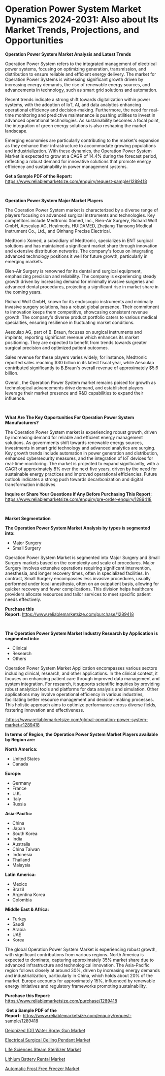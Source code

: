 <p><h1>Operation Power System Market Dynamics 2024-2031: Also about Its Market Trends, Projections, and Opportunities</h1></p><p><strong>Operation Power System Market Analysis and Latest Trends</strong></p>
<p><p>Operation Power System refers to the integrated management of electrical power systems, focusing on optimizing generation, transmission, and distribution to ensure reliable and efficient energy delivery. The market for Operation Power Systems is witnessing significant growth driven by increasing energy demands, the rise of renewable energy sources, and advancements in technology, such as smart grid solutions and automation.</p><p>Recent trends indicate a strong shift towards digitalization within power systems, with the adoption of IoT, AI, and data analytics enhancing operational efficiency and decision-making. Furthermore, the need for real-time monitoring and predictive maintenance is pushing utilities to invest in advanced operational technologies. As sustainability becomes a focal point, the integration of green energy solutions is also reshaping the market landscape.</p><p>Emerging economies are particularly contributing to the market's expansion as they enhance their infrastructure to accommodate growing populations and industrialization. With these dynamics, the Operation Power System Market is expected to grow at a CAGR of 14.4% during the forecast period, reflecting a robust demand for innovative solutions that promote energy efficiency and sustainability in power management systems.</p></p>
<p><strong>Get a Sample PDF of the Report:&nbsp;</strong> <a href="https://www.reliablemarketsize.com/enquiry/request-sample/1289418?utm_campaign=1564&utm_medium=2&utm_source=Github&utm_content=ia&utm_term=26102024&utm_id=operation-power-system">https://www.reliablemarketsize.com/enquiry/request-sample/1289418</a></p>
<p>&nbsp;</p>
<p><strong>Operation Power System Major Market Players</strong></p>
<p><p>The Operation Power System market is characterized by a diverse range of players focusing on advanced surgical instruments and technologies. Key competitors include Medtronic Xomed, Inc., Bien-Air Surgery, Richard Wolf GmbH, Aesculap AG, Healmeds, HUIDAMED, Zhejiang Tiansong Medical Instrument Co., Ltd., and Qinhang Precise Electrical. </p><p>Medtronic Xomed, a subsidiary of Medtronic, specializes in ENT surgical solutions and has maintained a significant market share through innovation and extensive distribution networks. The company's focus on integrating advanced technology positions it well for future growth, particularly in emerging markets.</p><p>Bien-Air Surgery is renowned for its dental and surgical equipment, emphasizing precision and reliability. The company is experiencing steady growth driven by increasing demand for minimally invasive surgeries and advanced dental procedures, projecting a significant rise in market share in the coming years.</p><p>Richard Wolf GmbH, known for its endoscopic instruments and minimally invasive surgery solutions, has a robust global presence. Their commitment to innovation keeps them competitive, showcasing consistent revenue growth. The company's diverse product portfolio caters to various medical specialties, ensuring resilience in fluctuating market conditions.</p><p>Aesculap AG, part of B. Braun, focuses on surgical instruments and implants, reporting significant revenue which enhances its market positioning. They are expected to benefit from trends towards greater surgical precision and optimized patient outcomes.</p><p>Sales revenue for these players varies widely; for instance, Medtronic reported sales reaching $30 billion in its latest fiscal year, while Aesculap contributed significantly to B.Braun's overall revenue of approximately $5.6 billion.</p><p>Overall, the Operation Power System market remains poised for growth as technological advancements drive demand, and established players leverage their market presence and R&D capabilities to expand their influence.</p></p>
<p>&nbsp;</p>
<p><strong>What Are The Key Opportunities For Operation Power System Manufacturers?</strong></p>
<p><p>The Operation Power System market is experiencing robust growth, driven by increasing demand for reliable and efficient energy management solutions. As governments shift towards renewable energy sources, investments in smart grid technology and advanced analytics are surging. Key growth trends include automation in power generation and distribution, enhanced cybersecurity measures, and the integration of IoT devices for real-time monitoring. The market is projected to expand significantly, with a CAGR of approximately 8% over the next five years, driven by the need for sustainable energy practices and improved operational efficiencies. Future outlook indicates a strong push towards decarbonization and digital transformation initiatives.</p></p>
<p><strong>Inquire or Share Your Questions If Any Before Purchasing This Report:</strong> <a href="https://www.reliablemarketsize.com/enquiry/pre-order-enquiry/1289418?utm_campaign=1564&utm_medium=2&utm_source=Github&utm_content=ia&utm_term=26102024&utm_id=operation-power-system">https://www.reliablemarketsize.com/enquiry/pre-order-enquiry/1289418</a></p>
<p>&nbsp;</p>
<p><strong>Market Segmentation</strong></p>
<p><strong>The Operation Power System Market Analysis by types is segmented into:</strong></p>
<p><ul><li>Major Surgery</li><li>Small Surgery</li></ul></p>
<p><p>Operation Power System Market is segmented into Major Surgery and Small Surgery markets based on the complexity and scale of procedures. Major Surgery involves extensive operations requiring significant intervention, anesthesia, and longer recovery times, often in specialized facilities. In contrast, Small Surgery encompasses less invasive procedures, usually performed under local anesthesia, often on an outpatient basis, allowing for quicker recovery and fewer complications. This division helps healthcare providers allocate resources and tailor services to meet specific patient needs effectively.</p></p>
<p><strong>Purchase this Report:&nbsp;</strong><a href="https://www.reliablemarketsize.com/purchase/1289418?utm_campaign=1564&utm_medium=2&utm_source=Github&utm_content=ia&utm_term=26102024&utm_id=operation-power-system">https://www.reliablemarketsize.com/purchase/1289418</a></p>
<p>&nbsp;</p>
<p><strong>The Operation Power System Market Industry Research by Application is segmented into:</strong></p>
<p><ul><li>Clinical</li><li>Research</li><li>Others</li></ul></p>
<p><p>Operation Power System Market Application encompasses various sectors including clinical, research, and other applications. In the clinical context, it focuses on enhancing patient care through improved data management and system integration. For research, it supports scientific inquiries by providing robust analytical tools and platforms for data analysis and simulation. Other applications may involve operational efficiency in various industries, facilitating better resource management and decision-making processes. This holistic approach aims to optimize performance across diverse fields, fostering innovation and effectiveness.</p></p>
<p><a href="https://www.reliablemarketsize.com/global-operation-power-system-market-r1289418?utm_campaign=1564&utm_medium=2&utm_source=Github&utm_content=ia&utm_term=26102024&utm_id=operation-power-system">&nbsp;https://www.reliablemarketsize.com/global-operation-power-system-market-r1289418</a></p>
<p><strong>In terms of Region, the Operation Power System Market Players available by Region are:</strong></p>
<p>
    <p> <strong> North America: </strong>
        <ul>
            <li>United States</li>
            <li>Canada</li>
        </ul>
        </p> 
    <p> <strong> Europe: </strong>
        <ul>
            <li>Germany</li>
            <li>France</li>
            <li>U.K.</li>
            <li>Italy</li>
            <li>Russia</li>
        </ul>
        </p> 
    <p> <strong> Asia-Pacific: </strong>
        <ul>
            <li>China</li>
            <li>Japan</li>
            <li>South Korea</li>
            <li>India</li>
            <li>Australia</li>
            <li>China Taiwan</li>
            <li>Indonesia</li>
            <li>Thailand</li>
            <li>Malaysia</li>
        </ul>
        </p> 
    <p> <strong> Latin America: </strong>
        <ul>
            <li>Mexico</li>
            <li>Brazil</li>
            <li>Argentina Korea</li>
            <li>Colombia</li>
        </ul>
        </p> 
    <p> <strong> Middle East & Africa: </strong>
        <ul>
            <li>Turkey</li>
            <li>Saudi</li>
            <li>Arabia</li>
            <li>UAE</li>
            <li>Korea</li>
        </ul>
    </p>
    </p>
<p><p>The global Operation Power System Market is experiencing robust growth, with significant contributions from various regions. North America is expected to dominate, capturing approximately 35% market share due to advanced infrastructure and technological innovation. The Asia-Pacific region follows closely at around 30%, driven by increasing energy demands and industrialization, particularly in China, which holds about 20% of the market. Europe accounts for approximately 15%, influenced by renewable energy initiatives and regulatory frameworks promoting sustainability.</p></p>
<p><strong>Purchase this Report: </strong><a href="https://www.reliablemarketsize.com/purchase/1289418?utm_campaign=1564&utm_medium=2&utm_source=Github&utm_content=ia&utm_term=26102024&utm_id=operation-power-system">https://www.reliablemarketsize.com/purchase/1289418</a></p>
<p>&nbsp;<strong>Get a Sample PDF of the Report:&nbsp;&nbsp;</strong><a href="https://www.reliablemarketsize.com/enquiry/request-sample/1289418?utm_campaign=1564&utm_medium=2&utm_source=Github&utm_content=ia&utm_term=26102024&utm_id=operation-power-system">https://www.reliablemarketsize.com/enquiry/request-sample/1289418</a></p>
<p><strong></strong></p>
<p><p><a href="https://www.linkedin.com/pulse/deionized-di-water-spray-gun-market-outlook-forecast-from-2024-hzr6c?utm_campaign=1564&utm_medium=2&utm_source=Github&utm_content=ia&utm_term=26102024&utm_id=operation-power-system">Deionized (DI) Water Spray Gun Market</a></p><p><a href="https://www.linkedin.com/pulse/electrical-surgical-ceiling-pendant-market-outlook-current-xvhkc?utm_campaign=1564&utm_medium=2&utm_source=Github&utm_content=ia&utm_term=26102024&utm_id=operation-power-system">Electrical Surgical Ceiling Pendant Market</a></p><p><a href="https://www.linkedin.com/pulse/regulatory-landscape-its-influence-global-life-sciences-steam-kcfsc?utm_campaign=1564&utm_medium=2&utm_source=Github&utm_content=ia&utm_term=26102024&utm_id=operation-power-system">Life Sciences Steam Sterilizer Market</a></p><p><a href="https://www.linkedin.com/pulse/opportunities-challenges-lithium-battery-rental-market-strategic-rcdze?utm_campaign=1564&utm_medium=2&utm_source=Github&utm_content=ia&utm_term=26102024&utm_id=operation-power-system">Lithium Battery Rental Market</a></p><p><a href="https://www.linkedin.com/pulse/investing-automatic-frost-free-freezer-market-trends-leading-products-isbqc?utm_campaign=1564&utm_medium=2&utm_source=Github&utm_content=ia&utm_term=26102024&utm_id=operation-power-system">Automatic Frost Free Freezer Market</a></p></p>